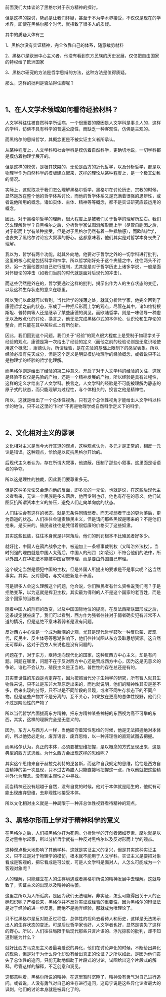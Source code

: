 <p data-pid="VyH66ke4">前面我们大体谈论了黑格尔对于东方精神的探讨。</p><p data-pid="_MEXZcPb">但是这样的探讨，势必是让我们怀疑，甚至于不为学术界接受，不仅仅是现在的学术界，即使在黑格尔那个时代，就招致了很多人的质疑。</p><p data-pid="ToniPBCn">其中的质疑大体有三</p><p data-pid="ApR1rPNw">1、黑格尔没有实证精神，完全依靠自己的体系，随意裁剪材料</p><p data-pid="BhrPSoAR">2、黑格尔是欧洲中心主义者，他没有看到东方民族的历史发展，仅仅把自由国家的特权给了欧洲国家</p><p data-pid="09WRq7SJ">3、黑格尔研究的方法是哲学思辩的方法，这种方法是值得质疑。</p><p data-pid="YgMOqZOi">那么，这样的批判是否站得住脚呢？</p><p><br></p><h2>1、在人文学术领域如何看待经验材料？</h2><p data-pid="U-h9RzIt">人文学科往往被自然科学所诟病，一个很重要的原因是人文学科是事关人的，这样的学科，仿佛不具有科学的普遍公度性，而缺乏一种客观性，仿佛是主观的。</p><p data-pid="k2_d2491">而黑格尔的思辩哲学，其概念更是不被实证主义者所承认。</p><p data-pid="xCR2f7xG">从某种程度上，人文学科和社会学科是模仿着自然科学，更确切地说，一切学科都是模仿着物理学展开的。</p><p data-pid="ZToPQVOJ">但是这样的模仿，是极其狭隘的，无论是西方的近代哲学，以及分析哲学，都是以物理学作为自然科学的模版建立起来，这样的理论从某种程度上，是一个极其幼稚的情况。</p><p data-pid="ZuEpHrTG">实际上，这就取决于我们怎么理解黑格尔哲学，黑格尔在讨论历史、宗教的时候，显然是放在整个他的哲学体系讨论，而他的哲学体系又是充满着很强的思辩性，或者说他所用的概念，诸如实体、主体、精神等等概念，都不是实证研究应该运用的概念。</p><p data-pid="CDkr6PM4">因此，对于黑格尔哲学的理解，很大程度上是被我们关于哲学的理解所左右。我们怎么理解哲学？自黑格尔之后，分析哲学家试图消解形而上学（尽管自蒯因之后，对于形而上学有某种接受，但是对于黑格尔仍然有着一种抵触感），而欧陆哲学，也丧失了黑格尔讨论宏大叙事的野心。这都意味着，他们其实是对哲学本身丧失了理解。</p><p data-pid="u-a3ntNE">我以为，哲学有两个功能，就其外向地，他要对于哲学之外的一切学科进行批判，这里的核心就是包括科学和神学，所以哲学刚好处于这个夹缝之中，往往两头不讨好。另一方面他要对自己进行批判，尤其是是对于哲学历史上诸多学说，一般是面对怀疑论的冲击（如我们当前的时代就是面对后现代的冲击）。</p><p data-pid="COtg5WWB">而这些仍然是外在的，哲学要通过这样的批判，揭示出作为人的生存状态的变迁，以及这种生存状态的意义在哪里。</p><p data-pid="0j81IrIs">所以我们以此就可以看到，当代哲学的浅薄之处，就其分析哲学家，他完全回到了康德哲学之前的状态，形成了一种拒斥形而上学的观点，尽管在其中，诸如维特根斯坦、普特南等人还是继承了某些康德的洞见。而欧陆哲学，则是一味倡导一种虚无以及散点化的讨论，换言之，他无法完成黑格尔式的本体论、认识论和生存论的整合，而只能在其中某些点上有所创新。</p><p data-pid="XJ3UbPs-">因此，我们回到这个问题，我们关于“经验”的观点很大程度上是受制于物理学关于经验的观点，康德是第一次给出了经验的定义（而他之前的经验论则是无意识地使用这个概念），康德认为，所谓经验，是在先验的基础上限制下的感官表象。所以经验必须有先天成分，但是这个定义是明显模仿物理学的经验概念，或者说只不过是物理学的经验的哲学化理解。</p><p data-pid="ZDQWoGs1">而黑格尔则是给出了经验的第二种意义，开启了对于人文学科的经验的关注，这就是经验不仅仅是先验的产物，还是一个精神发展的产物，所以经验是具有过程性，这样的定义才给出了人文学科。换言之，人文学科的经验是不可能被理解为静态的原子式的状态，而只能理解为过程性，与个体相关的，换言之他是精神性。</p><p data-pid="ElrTITuK">所以，这就是给出了一个总体性视角。只有这个总体性视角才能给出人文学科以科学的地位，只不过这里的“科学”不再是物理学或自然科学定义下的科学。</p><p><br></p><h2>2、文化相对主义的谬误</h2><p data-pid="YnDzZScJ">文化相对主义是当今大行其道的观点，这种观点认为，多元才是正常的，相反一元论是错误。这种观点，恰恰是以反抗黑格尔开始的。</p><p data-pid="SXnyVkqT">后现代主义者认为，存在所谓大叙事，他遮蔽，压制了那些小叙事。这里面是话语权的争夺。</p><p data-pid="C8GzHPXH">所以这是理性的独裁，因此我们要尊重多元。</p><p data-pid="LRO9lk4T">但是这种多元论又会走向他的反面，即多元的一元论，也就是说，在这些后现代主义者看来，无论一个民族是多么落后，他再专制也好，他也有存在的意义。他们试图反抗所谓资本主义的挤压，避免人们走向单向度的状态。</p><p data-pid="fPbFEdEM">人们往往会有这样的状态，就是无条件同情弱者。而无视弱者干出的更为落后，更为霸道的状态。人们往往会谴责殖民主义，但是请问那些黑奴是哪来的？不是他们抢来，是买来的。殖民者往往是凭借着很低廉的价格买了这些奴隶。</p><p data-pid="z-GY9fh5">其实这些民族，往往本身就是非常落后，他们的刑罚根本不比殖民者好多少。</p><p data-pid="E2NUfxwi">就好比，中国人在鸦片战争之中，被迫加上一条领事裁判权（又叫治外法权）。当时列强的理由就是中国人太落后，中国人的刑罚（如凌迟）不符合他们的法律，所以外国人在华犯法不能被中国官府审理，而是要由外国自己审理。</p><p data-pid="5PFqGk2R">这个规定当然是侵犯中国的主权，但是外国人所提出的要求是不是事实呢？这当然事实。其实，反对侵略，与文明更新是不矛盾。</p><p data-pid="zJfW9vpm">可是很多人会这么理解这个问题，他会说，你们殖民者有什么资格说我们呢？于是拒绝变革，以为这就是捍卫主权。其实最为得利的人不是这个国家的老百姓，而是这个国家的当权者。</p><p data-pid="depQRizS">随着中国人的刑罚的改变，以及中国国际地位的提高，在反法西斯联盟形成之后，这条规定就被废了。我们可以看到，西方作为强者往往对于弱者确实犯有非常不人道的情况，但是这绝不意味着弱者是没有问题。</p><p data-pid="LLr2RBpR">反对西方中心论是一个成为新潮的史观，尤其是现代哲学鼓吹一种反启蒙、反现代，反民主、反主体等等思潮影响下，他们往往试图从东方汲取思想资源。这自然无可厚非，这对于西方人来说也是没有问题的。</p><p data-pid="eX03H30k">问题在于，对于东方，亟待走向现代化的国家，这种反西方中心主义，却是有问题。问题在哪里，问题不在于反对西方中心还是赞成西方中心，因为这是无意义的争论。谁也不会认为，殖民主义是正当的。普世性的存在总还是有的。</p><p data-pid="rU0_hUK4">其实普世性的东西是肯定存在，因为按照当代分子生物学的研究，所有智人就其生物性来说，只不过是东非大草原走出来的，而也就说明，他们的精神性其实是差不多，后来出现的分野，只不过是不同阶段的显现，或者不同生存状态下的不同产物。但是这些产物并不是分离的，互不关心，如果放在更高的总体性视野，他们只不过是阶段性的产物了</p><p data-pid="CWLUH9RD">所以当代哲学片面拔高东方精神，把东方精神某些神秘的东西视为高不可攀的东西，其实，这样的理解完全是无意义的。</p><p data-pid="eVt4uzg2">因为，东方人与西方人一样，当他固守着知性思维的时候，他是无法把握绝对本体的，所以他势必走向，废弃语言、废弃思维，以一种非理性的直观试图去把握。</p><p data-pid="bkD4iZ-H">而黑格尔认为，真正的本体，必须要被思维把握，是以概念的方式呈现出来，这是典型的西方式思维。为什么西方会出现这样的思维呢？</p><p data-pid="bUtRE2hz">其实这个思维来自于赫拉克利特的逻各斯，而这种自我规定的思维，恰恰是西方自由精神的第一次显现，只不过古希腊人只能直接地把握这一点，所以他就把这些精神外化为理念。没有到主观性之中寻找。</p><p data-pid="OZw-3znJ">而当精神还没有超越于自然，没有自觉的时候，他对于本体就是陌生的，他就有可能出现废弃思维，去非理性地接受本体。</p><p data-pid="U1z8soT7">所以文化相对主义就是一种局限于一种非总体性视野看待精神的观点。</p><h2>3、黑格尔形而上学对于精神科学的意义</h2><p data-pid="qQdyq5J9">在黑格尔之后，人们把黑格尔打为死狗。分析哲学的开创者诸如罗素、摩尔就是以反对黑格尔起家，所以分析哲学就有一种反对黑格尔以及反对形而上学的观点。</p><p data-pid="IGaOPq5P">这种观点极大地影响了其他学科，这就是实证主义的复兴，但是其实这种实证主义，只不过是对于物理学的模仿，根本就不能用于人文学科。实证主义是要把对象看成是客观的，把它看成是可公度，可是人文学科是面对人，人怎么可能成为一个客观对象呢？</p><p data-pid="OVloMU3M">人的理解，只能建立在人的生存境遇或者黑格尔所说的精神发展中去理解。这就导致了，实证主义的出现以及精神的枯萎。</p><p data-pid="HfDQ9I3r">这里之所以为人所诟病，是因为我们无法理解，非实证，怎么可能得出关于人的正确知识呢？严格说来，黑格尔并不反对实证或经验的重要性，因为黑格尔的辩证法是对于经验的进一步反思，而绝不是抛弃经验，那就成为唯理论了。</p><p data-pid="W8m-pFuR">只不过黑格尔是反对缺乏过程性、总体性的视角去看待人和历史，这样是无法揭示出人的生存状态的变迁。可是后世哲学家也好，人文学者也好，显然是丧失了这样的野心。所以，人们往往局限于后现代那些只言片语的、浮光掠影的批判，却不知道到底为什么？</p><p data-pid="2ohQenhI">就好比西方马克思主义者最喜爱说的异化，他们在讨论异化的时候，不断给出异化的现象，但是对于为什么异化却没有给出真正的论证？之所以如此，是因为他们丧失了总体性的追问，只能无助地借助于片段式的讨论，试图给出这个片段式的解释。尽管这样的解释，不乏创意和洞见。</p><p data-pid="ne4zOZeu">这都意味着，黑格尔所说的精神，在这里暂时沉睡了，精神没有勇气对自己进行追问。或者说，人没有勇气对自己的生存进行追问，这毋宁说是这些异化论者最大的讽刺，他们的讨论本身就是被异化了的。</p><p></p><p></p>
